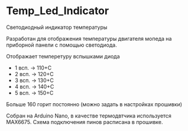 # Temp_Led_Indicator

Светодиодный индикатор температуры

Разработан для отображения температуры двигателя мопеда на приборной панели с помощью светодиода.

Отображает темперетуру вспышками диода
 - 1 всп. -> 110+С 
 - 2 всп. -> 120+С 
 - 3 всп. -> 130+С 
 - 4 всп. -> 140+С 
 - 5 всп. -> 150+С 
  
Больше 160 горит постоянно (можно задать в настройках прошивки)

Собран на Arduino Nano, в качестве термодвтчика используется MAX6675. 
Схема подключения пинов расписана в прошивке.
